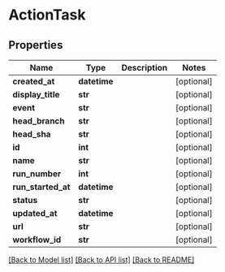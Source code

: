# ActionTask

## Properties
Name | Type | Description | Notes
------------ | ------------- | ------------- | -------------
**created_at** | **datetime** |  | [optional] 
**display_title** | **str** |  | [optional] 
**event** | **str** |  | [optional] 
**head_branch** | **str** |  | [optional] 
**head_sha** | **str** |  | [optional] 
**id** | **int** |  | [optional] 
**name** | **str** |  | [optional] 
**run_number** | **int** |  | [optional] 
**run_started_at** | **datetime** |  | [optional] 
**status** | **str** |  | [optional] 
**updated_at** | **datetime** |  | [optional] 
**url** | **str** |  | [optional] 
**workflow_id** | **str** |  | [optional] 

[[Back to Model list]](../README.md#documentation-for-models) [[Back to API list]](../README.md#documentation-for-api-endpoints) [[Back to README]](../README.md)


